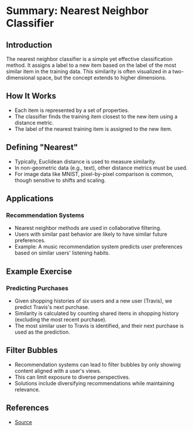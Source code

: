 # Summary: Nearest Neighbor Classifier

## Introduction
The nearest neighbor classifier is a simple yet effective classification method. It assigns a label to a new item based on the label of the most similar item in the training data. This similarity is often visualized in a two-dimensional space, but the concept extends to higher dimensions.

## How It Works
- Each item is represented by a set of properties.
- The classifier finds the training item closest to the new item using a distance metric.
- The label of the nearest training item is assigned to the new item.

## Defining "Nearest"
- Typically, Euclidean distance is used to measure similarity.
- In non-geometric data (e.g., text), other distance metrics must be used.
- For image data like MNIST, pixel-by-pixel comparison is common, though sensitive to shifts and scaling.

## Applications
### Recommendation Systems
- Nearest neighbor methods are used in collaborative filtering.
- Users with similar past behavior are likely to have similar future preferences.
- Example: A music recommendation system predicts user preferences based on similar users' listening habits.

## Example Exercise
### Predicting Purchases
- Given shopping histories of six users and a new user (Travis), we predict Travis's next purchase.
- Similarity is calculated by counting shared items in shopping history (excluding the most recent purchase).
- The most similar user to Travis is identified, and their next purchase is used as the prediction.

## Filter Bubbles
- Recommendation systems can lead to filter bubbles by only showing content aligned with a user's views.
- This can limit exposure to diverse perspectives.
- Solutions include diversifying recommendations while maintaining relevance.

## References
- [Source](https://course.elementsofai.com/4/2)